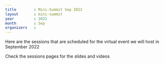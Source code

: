 ```yaml
---
title        : Mini-Summit Sep 2022
layout       : mini-summit
year         : 2022
month        : Sep
organizers   :
---
```


Here are the sessions that are scheduled for the virtual event we will host in September 2022

Check the sessions pages for the slides and videos